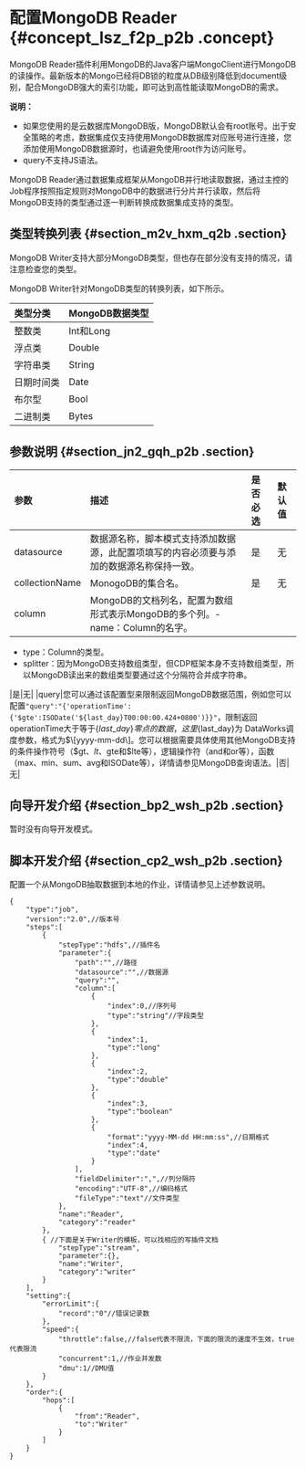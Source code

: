 # 配置MongoDB Reader {#concept_lsz_f2p_p2b .concept}

MongoDB Reader插件利用MongoDB的Java客户端MongoClient进行MongoDB的读操作。最新版本的Mongo已经将DB锁的粒度从DB级别降低到document级别，配合MongoDB强大的索引功能，即可达到高性能读取MongoDB的需求。

**说明：** 

-   如果您使用的是云数据库MongoDB版，MongoDB默认会有root账号。出于安全策略的考虑，数据集成仅支持使用MongoDB数据库对应账号进行连接，您添加使用MongoDB数据源时，也请避免使用root作为访问账号。
-   query不支持JS语法。

MongoDB Reader通过数据集成框架从MongoDB并行地读取数据，通过主控的Job程序按照指定规则对MongoDB中的数据进行分片并行读取，然后将MongoDB支持的类型通过逐一判断转换成数据集成支持的类型。

## 类型转换列表 {#section_m2v_hxm_q2b .section}

MongoDB Writer支持大部分MongoDB类型，但也存在部分没有支持的情况，请注意检查您的类型。

MongoDB Writer针对MongoDB类型的转换列表，如下所示。

|类型分类|MongoDB数据类型|
|:---|:----------|
|整数类|Int和Long|
|浮点类|Double|
|字符串类|String|
|日期时间类|Date|
|布尔型|Bool|
|二进制类|Bytes|

## 参数说明 {#section_jn2_gqh_p2b .section}

|参数|描述|是否必选|默认值|
|:-|:-|:---|:--|
|datasource|数据源名称，脚本模式支持添加数据源，此配置项填写的内容必须要与添加的数据源名称保持一致。|是|无|
|collectionName|MonogoDB的集合名。|是|无|
|column|MongoDB的文档列名，配置为数组形式表示MongoDB的多个列。-   name：Column的名字。
-   type：Column的类型。
-   splitter：因为MongoDB支持数组类型，但CDP框架本身不支持数组类型，所以MongoDB读出来的数组类型要通过这个分隔符合并成字符串。

|是|无|
|query|您可以通过该配置型来限制返回MongoDB数据范围，例如您可以配置`"query":"{'operationTime':{'$gte':ISODate('${last_day}T00:00:00.424+0800')}}"`，限制返回operationTime大于等于$\{last\_day\}零点的数据，这里$\{last\_day\}为 DataWorks调度参数，格式为$\[yyyy-mm-dd\]。您可以根据需要具体使用其他MongoDB支持的条件操作符号（$gt、$lt、$gte和$lte等），逻辑操作符（and和or等），函数（max、min、sum、avg和ISODate等），详情请参见MongoDB查询语法。|否|无|

## 向导开发介绍 {#section_bp2_wsh_p2b .section}

暂时没有向导开发模式。

## 脚本开发介绍 {#section_cp2_wsh_p2b .section}

配置一个从MongoDB抽取数据到本地的作业，详情请参见上述参数说明。

```
{
    "type":"job",
    "version":"2.0",//版本号
    "steps":[
        {
            "stepType":"hdfs",//插件名
            "parameter":{
                "path":"",//路径
                "datasource":"",//数据源
                "query":"",
                "column":[
                    {
                        "index":0,//序列号
                        "type":"string"//字段类型
                    },
                    {
                        "index":1,
                        "type":"long"
                    },
                    {
                        "index":2,
                        "type":"double"
                    },
                    {
                        "index":3,
                        "type":"boolean"
                    },
                    {
                        "format":"yyyy-MM-dd HH:mm:ss",//日期格式
                        "index":4,
                        "type":"date"
                    }
                ],
                "fieldDelimiter":",",//列分隔符
                "encoding":"UTF-8",//编码格式
                "fileType":"text"//文件类型
            },
            "name":"Reader",
            "category":"reader"
        },
        { //下面是关于Writer的模板，可以找相应的写插件文档
            "stepType":"stream",
            "parameter":{},
            "name":"Writer",
            "category":"writer"
        }
    ],
    "setting":{
        "errorLimit":{
            "record":"0"//错误记录数
        },
        "speed":{
            "throttle":false,//false代表不限流，下面的限流的速度不生效，true代表限流
            "concurrent":1,//作业并发数
            "dmu":1//DMU值
        }
    },
    "order":{
        "hops":[
            {
                "from":"Reader",
                "to":"Writer"
            }
        ]
    }
}
```

